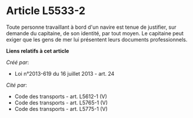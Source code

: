 # Article L5533-2

Toute personne travaillant à bord d'un navire est tenue de justifier, sur demande du capitaine, de son identité, par tout
moyen. Le capitaine peut exiger que les gens de mer lui présentent leurs documents professionnels.

**Liens relatifs à cet article**

_Créé par_:

  - Loi n°2013-619 du 16 juillet 2013 - art. 24

_Cité par_:

  - Code des transports - art. L5612-1 (V)
  - Code des transports - art. L5765-1 (V)
  - Code des transports - art. L5775-1 (V)
